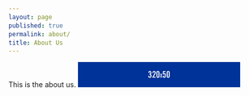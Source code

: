 ```yaml
---
layout: page
published: true
permalink: about/
title: About Us
---
```


This is the about us.
![](/images/320x50.png)